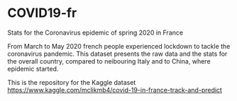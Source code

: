 # COVID19-fr
Stats for the Coronavirus epidemic of spring 2020 in France

From March to May 2020 french people experienced lockdown to tackle the coronavirus pandemic.
This dataset presents the raw data and the stats for the overall country, compared to neibouring Italy and to China, where epidemic started.

This is the repository for the Kaggle dataset
https://www.kaggle.com/mclikmb4/covid-19-in-france-track-and-predict
